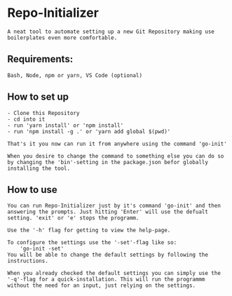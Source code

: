 # Repo-Initializer

    A neat tool to automate setting up a new Git Repository making use boilerplates even more comfortable.

## Requirements:

    Bash, Node, npm or yarn, VS Code (optional)

## How to set up

    - Clone this Repository
    - cd into it
    - run 'yarn install' or 'npm install'
    - run 'npm install -g .' or 'yarn add global $(pwd)'

    That's it you now can run it from anywhere using the command 'go-init'

    When you desire to change the command to something else you can do so by changing the 'bin'-setting in the package.json befor globally installing the tool.

## How to use

    You can run Repo-Initializer just by it's command 'go-init' and then answering the prompts. Just hitting 'Enter' will use the defualt setting. 'exit' or 'e' stops the programm.

    Use the '-h' flag for getting to view the help-page.

    To configure the settings use the '-set'-flag like so:
        'go-init -set'
    You will be able to change the default settings by following the instructions.

    When you already checked the default settings you can simply use the '-q'-flag for a quick-installation. This will run the programmm without the need for an input, just relying on the settings.
